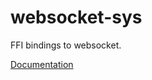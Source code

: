# websocket-sys #
FFI bindings to websocket.

[Documentation](https://retep998.github.io/doc/websocket-sys/)
